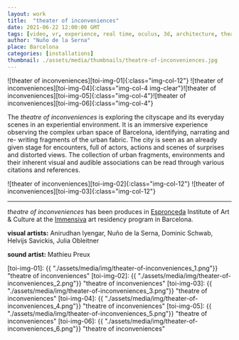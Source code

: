 ```yaml
---
layout: work
title:  "theater of inconveniences"
date: 2021-06-22 12:00:00 GMT
tags: [video, vr, experience, real time, oculus, 3d, architecture, theater, photogrammetry]
author: "Nuño de la Serna"
place: Barcelona
categories: [installations]
thumbnail: ./assets/media/thumbnails/theatre-of-inconveniences.jpg
---
```


![theater of inconveniences][toi-img-01]{:class="img-col-12"}
![theater of inconveniences][toi-img-04]{:class="img-col-4 img-clear"}![theater of inconveniences][toi-img-05]{:class="img-col-4"}![theater of inconveniences][toi-img-06]{:class="img-col-4"}


The *theatre of inconveniences* is exploring the cityscape and its everyday scenes in an experiential environment.
It is an immersive experience observing the complex urban space of Barcelona, identifying, narrating and re- writing fragments of the urban fabric.
The city is seen as an already given stage for encounters, full of actors, actions and scenes of surprises and distorted views.
The collection of urban fragments, environments and their inherent visual and audible associations can be read through various citations and references.


![theater of inconveniences][toi-img-02]{:class="img-col-12"}
![theater of inconveniences][toi-img-03]{:class="img-col-12"}

----

*theatre of inconveniences* has been produces in [Espronceda](https://www.espronceda.net)
Institute of Art & Culture at the [Immensiva](https://www.immensiva.com) art residency program in Barcelona.

**visual artists:**
Anirudhan Iyengar, Nuño de la Serna, Dominic Schwab, Helvijs Savickis, Julia Obleitner

**sound artist:**
Mathieu Preux




[toi-img-01]: {{ "./assets/media/img/theater-of-inconveniences_1.png"}} "theatre of inconveniences"
[toi-img-02]: {{ "./assets/media/img/theater-of-inconveniences_2.png"}} "theatre of inconveniences"
[toi-img-03]: {{ "./assets/media/img/theater-of-inconveniences_3.png"}} "theatre of inconveniences"
[toi-img-04]: {{ "./assets/media/img/theater-of-inconveniences_4.png"}} "theatre of inconveniences"
[toi-img-05]: {{ "./assets/media/img/theater-of-inconveniences_5.png"}} "theatre of inconveniences"
[toi-img-06]: {{ "./assets/media/img/theater-of-inconveniences_6.png"}} "theatre of inconveniences"
